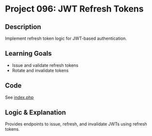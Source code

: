# Project 096: JWT Refresh Tokens

## Description
Implement refresh token logic for JWT-based authentication.

## Learning Goals
- Issue and validate refresh tokens
- Rotate and invalidate tokens

## Code
See [index.php](index.php)

## Logic & Explanation
Provides endpoints to issue, refresh, and invalidate JWTs using refresh tokens.
